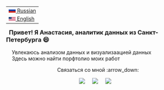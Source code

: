 <table align="right">
 <tr><td><a href="README.md"><img src="images/flag-400.png" height="13"> Russian</a></td></tr>
 <tr><td><a href="README_eng.md"><img src="images/Flag_of_the_United_States.png" height="10"> English</a></td></tr>
</table>

### &nbsp; Привет! Я Анастасия, аналитик данных из Санкт-Петербурга :smile:

&nbsp;&nbsp;&nbsp;&nbsp;Увлекаюсь анализом данных и визуализаацией данных \
&nbsp;&nbsp;&nbsp;&nbsp;Здесь можно найти порфтолио моих работ

<p align="center"> Связаться со мной :arrow_down:</p>

<p align="center">
  <a href="mailto:steishasobchuk@gmail.com?"> <img src="https://go-skill-icons.vercel.app/api/icons?i=gmail"/></a>&nbsp;&nbsp;&nbsp;&nbsp;
  <a href="https://www.instagram.com/steishas.s/"><img src="https://go-skill-icons.vercel.app/api/icons?i=instagram" /></a>&nbsp;&nbsp;&nbsp;&nbsp;
  <a href="https://t.me/steishas"><img src="https://go-skill-icons.vercel.app/api/icons?i=telegram" /></a>&nbsp;&nbsp;&nbsp;&nbsp;
</p>


